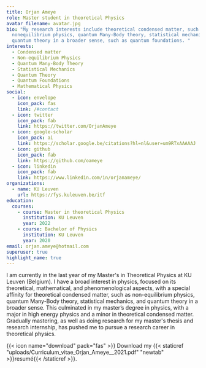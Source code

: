 ```yaml
---
title: Orjan Ameye
role: Master student in theoretical Physics
avatar_filename: avatar.jpg
bio: "My research interests include theoretical condensed matter, such as
  nonequilibrium physics, quantum Many-Body theory, statistical mechanics, and
  quantum theory in a broader sense, such as quantum foundations. "
interests:
  - Condensed matter
  - Non-equilibrium Physics
  - Quantum Many-Body Theory
  - Statistical Mechanics
  - Quantum Theory
  - Quantum Foundations
  - Mathematical Physics
social:
  - icon: envelope
    icon_pack: fas
    link: /#contact
  - icon: twitter
    icon_pack: fab
    link: https://twitter.com/OrjanAmeye
  - icon: google-scholar
    icon_pack: ai
    link: https://scholar.google.be/citations?hl=nl&user=um9RTxAAAAAJ
  - icon: github
    icon_pack: fab
    link: https://github.com/oameye
  - icon: linkedin
    icon_pack: fab
    link: https://www.linkedin.com/in/orjanameye/
organizations:
  - name: KU Leuven
    url: https://fys.kuleuven.be/itf
education:
  courses:
    - course: Master in theoretical Physics
      institution: KU Leuven
      year: 2022
    - course: Bachelor of Physics
      institution: KU Leuven
      year: 2020
email: orjan.ameye@hotmail.com
superuser: true
highlight_name: true
---
```

I am currently in the last year of my Master's in Theoretical Physics at KU Leuven (Belgium). I have a broad interest in physics, focused on its theoretical, mathematical, and phenomenological aspects, with a special affinity for theoretical condensed matter, such as non-equilibrium physics, quantum Many-Body theory, statistical mechanics, and quantum theory in a broader sense. This culminated in my master’s degree in physics, with a major in high energy physics and a minor in theoretical condensed matter. Gradually mastering, as well as doing research for my master's thesis and research internship, has pushed me to pursue a research career in theoretical physics.

{{< icon name="download" pack="fas" >}} Download my {{< staticref "uploads/Curriculum_vitae_Orjan_Ameye__2021.pdf" "newtab" >}}resumé{{< /staticref >}}.